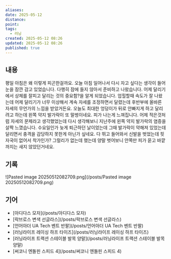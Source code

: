 ```yaml
---
aliases:
date: 2025-05-12
distance:
point:
tags:
  - 러닝
created: 2025-05-12 08:26
updated: 2025-05-12 08:26
published: true
---
```


## 내용
평일 아침은 왜 이렇게 피곤한걸까요. 오늘 아침 일어나서 다시 자고 싶다는 생각이 들어 눈을 잠깐 감고 있었습니다. 다행히 잠에 들지 않아서 준비하고 나왔습니다. 
어제 달리기에서 상체를 잘피고 달리는 것의 중요함?을 알게 되었습니다. 업힐할때 속도가 잘 나왔는데 어제 달리기가 너무 이상해서 계속 자세를 조정하면서 달렸는데 후반부에 올바른 자세의 무언가의 느낌을 받았거든요. 오늘도 최대한 엉덩이가 뒤로 안빠지게 하고 달리려고 하는데 왼쪽 약지 발가락이 또 말썽이네요. 피가 나는게 느껴집니다. 어제 적은것처럼 자세의 문제라고 생각했었는데 다시 생각해보니 지난주에 왼쪽 약지 발가락의 염증을 살짝 느꼈습니다. 수요일인가 늦게 퇴근하던 날이었는데 그때 발가락이 약해져 있었는데 달리면서 충격을 감당하지 못한게 아닌가 싶네요.
다 뛰고 들어와서 신발을 벗었는데 핏자국이 없어서 착가인가? 그럴리가 없는데 했는데 양말 벗어보니 안쪽만 피가 묻고 바깥까지는 새지 않았던거네요.


## 기록
![Pasted image 20250512082709.png](/posts/Pasted image 20250512082709.png)

## 기어
- [아디다스 모자](/posts/아디다스 모자)
- [락브로스 변색 선글라스](/posts/락브로스 변색 선글라스)
- [언어아더 UA Tech 벤트 반팔](/posts/언어아더 UA Tech 벤트 반팔)
- [러닝라이프 레이싱 하프 타이즈](/posts/러닝라이프 레이싱 하프 타이즈)
- [러닝라이프 트랙션 스테이블 발목 양말](/posts/러닝라이프 트랙션 스테이블 발목 양말)
- [써코니 엔돌핀 스피드 4](/posts/써코니 엔돌핀 스피드 4)
